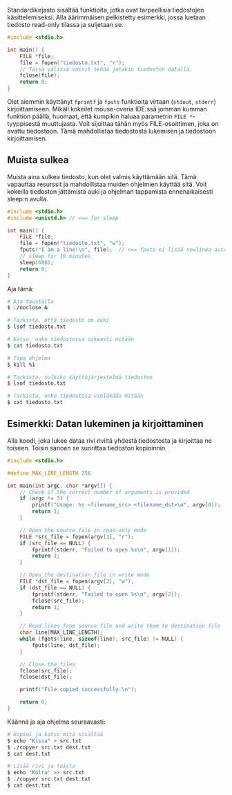 Standardikirjasto sisältää funktioita, jotka ovat tarpeellisia tiedostojen käsittelemiseksi. Alla äärimmäisen pelkistetty esimerkki, jossa luetaan tiedosto read-only tilassa ja suljetaan se.

```c
#include <stdio.h>

int main() {
    FILE *file;
    file = fopen("tiedosto.txt", "r");
    // Tässä välissä voisit tehdä jotakin tiedoston datalla.
    fclose(file);
    return 0;
}
```

Olet aiemmin käyttänyt `fprintf` ja `fputs` funktioita virtaan (`stdout`, `stderr`) kirjoittamiseen. Mikäli kokeilet mouse-overia IDE:ssä jomman kumman funktion päällä, huomaat, että kumpikin haluaa parametrin `FILE *`-tyyppisestä muuttujasta. Voit sijoittaa tähän myös FILE-osoittimen, joka on avattu tiedostoon. Tämä mahdollistaa tiedostosta lukemisen ja tiedostoon kirjoittamisen.

## Muista sulkea
 
Muista aina sulkea tiedosto, kun olet valmis käyttämään sitä. Tämä vapauttaa resurssit ja mahdollistaa muiden ohjelmien käyttää sitä. Voit kokeilla tiedoston jättämistä auki ja ohjelman tappamista ennenaikaisesti sleep:n avulla.


```c title="noclose.c"
#include <stdio.h>
#include <unistd.h> // <== for sleep

int main() {
    FILE *file;
    file = fopen("tiedosto.txt", "w");
    fputs("I am a line!\n", file);  // <== fputs ei lisää newlinea automaattisesti
    // sleep for 10 minutes
    sleep(600);
    return 0;
}
```

Aja tämä:

```bash title="Bash"
# Aja taustalla
$ ./noclose &

# Tarkista, että tiedosto on auki
$ lsof tiedosto.txt

# Katso, onko tiedostossa oikeasti mitään
$ cat tiedosto.txt

# Tapa ohjelma
$ kill %1

# Tarkista, sulkiko käyttöjärjestelmä tiedoston
$ lsof tiedosto.txt

# Tarkista, onko tiedostosa vieläkään mitään
$ cat tiedosto.txt
```

## Esimerkki: Datan lukeminen ja kirjoittaminen

Alla koodi, joka lukee dataa rivi riviltä yhdestä tiedostosta ja kirjoittaa ne toiseen. Toisin sanoen se suorittaa tiedoston kopioinnin.

```c title="copyer.c"
#include <stdio.h>

#define MAX_LINE_LENGTH 256

int main(int argc, char *argv[]) {
    // Check if the correct number of arguments is provided
    if (argc != 3) {
        printf("Usage: %s <filename_src> <filename_dst>\n", argv[0]);
        return 1;
    }

    // Open the source file in read-only mode
    FILE *src_file = fopen(argv[1], "r");
    if (src_file == NULL) {
        fprintf(stderr, "Failed to open %s\n", argv[1]);
        return 1;
    }

    // Open the destination file in write mode
    FILE *dst_file = fopen(argv[2], "w");
    if (dst_file == NULL) {
        fprintf(stderr, "Failed to open %s\n", argv[2]);
        fclose(src_file);
        return 1;
    }

    // Read lines from source file and write them to destination file
    char line[MAX_LINE_LENGTH];
    while (fgets(line, sizeof(line), src_file) != NULL) {
        fputs(line, dst_file);
    }

    // Close the files
    fclose(src_file);
    fclose(dst_file);

    printf("File copied successfully.\n");

    return 0;
}
```

Käännä ja aja ohjelma seuraavasti:

```bash title="Bash"
# Kopioi ja katso mitä sisältää
$ echo "Kissa" > src.txt
$ ./copyer src.txt dest.txt
$ cat dest.txt

# Lisää rivi ja toista
$ echo "Koira" >> src.txt
$ ./copyer src.txt dest.txt
$ cat dest.txt
```
